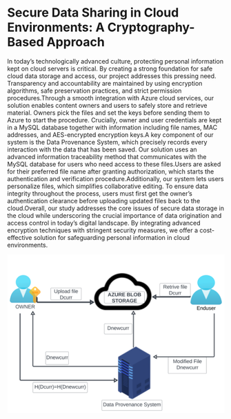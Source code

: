 # Secure Data Sharing in Cloud Environments: A Cryptography-Based Approach
In today’s technologically advanced culture, protecting personal information kept on cloud servers is critical. By creating a strong foundation for safe cloud data storage and access, our project addresses this pressing need. Transparency and accountability are maintained by using encryption algorithms, safe preservation practices, and strict permission procedures.Through a smooth integration with Azure cloud services, our solution enables content owners and users to safely store and retrieve material. Owners pick the files and set the keys before sending them to Azure to start the procedure. Crucially, owner and user credentials are kept in a MySQL database together with information including file names, MAC addresses, and AES-encrypted encryption keys.A key component of our system is the Data Provenance System, which precisely records every interaction
with the data that has been saved. Our solution uses an advanced information
traceability method that communicates with the MySQL database for users who
need access to these files.Users are asked for their preferred file name after granting authorization, which starts the authentication and verification procedure.Additionally, our system lets users personalize files, which simplifies collaborative editing. To ensure data integrity throughout the process, users must first get the owner’s authentication clearance before uploading updated files back to the cloud.Overall, our study addresses the core issues of secure data storage in the cloud while underscoring the crucial importance of data origination and access control in today’s digital landscape. By integrating advanced encryption techniques with stringent security measures, we offer a cost-effective solution for safeguarding personal information in cloud environments. 

![Architecture Diagram](https://github.com/yenugulaaashrithreddy/Secure-Data-Sharing-in-Cloud-Environments-A-Cryptography-Based-Approach/blob/main/Blank%20diagram.svg "Architecture Diagram")
